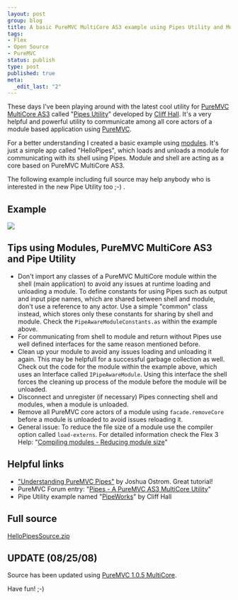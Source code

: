 ```yaml
--- 
layout: post
group: blog
title: A basic PureMVC MultiCore AS3 example using Pipes Utility and Modules
tags: 
- Flex
- Open Source
- PureMVC
status: publish
type: post
published: true
meta: 
  _edit_last: "2"
---
```



These days I've been playing around with the latest cool utility for [PureMVC MultiCore AS3](http://trac.puremvc.org/PureMVC_AS3_MultiCore) called "[Pipes Utility](http://trac.puremvc.org/Utility_AS3_MultiCore_Pipes)" developed by [Cliff Hall](http://puremvc.org). It's a very helpful and powerful utility to communicate among all core actors of a module based application using [PureMVC](http://puremvc.org).

For a better understanding I created a basic example using [modules](http://livedocs.adobe.com/flex/3/langref/mx/modules/Module.html). It's just a simple app called "HelloPipes", which loads and unloads a module for communicating with its shell using Pipes. Module and shell are acting as a core based on PureMVC MultiCore AS3.

The following example including full source may help anybody who is interested in the new Pipe Utility too ;-) .

<!--more-->

## Example

[![](/blog/uploads/2008/06/21/screenHelloPipes.png)](blog/uploads/2008/06/21/HelloPipesShell.html)

## Tips using Modules, PureMVC MultiCore AS3 and Pipe Utility

*   Don't import any classes of a PureMVC MultiCore module within the shell (main application) to avoid any issues at runtime loading and unloading a module. To define constants for using Pipes such as output and input pipe names, which are shared between shell and module, don't use a reference to any actor. Use a simple "common" class instead, which stores only these constants for sharing by shell and module. Check the `PipeAwareModuleConstants.as` within the example above.
*   For communicating from shell to module and return without Pipes use well defined interfaces for the same reason mentioned before.
*   Clean up your module to avoid any issues loading and unloading it again. This may be helpfull for a successful garbage collection as well. Check out the code for the module within the example above, which uses an Interface called `IPipeAwareModule`. Using this interface the shell forces the cleaning up process of the module before the module will be unloaded.
*   Disconnect and unregister (if necessary) Pipes connecting shell and modules, when a module is unloaded.
*   Remove all PureMVC core actors of a module using `facade.removeCore` before a module is unloaded to avoid issues reloading it.
*   General issue: To reduce the file size of a module use the compiler option called `load-externs`. For detailed information check the Flex 3 Help: "[Compiling modules - Reducing module size](http://livedocs.adobe.com/flex/3/html/modular_4.html#170594)"

## Helpful links

*   ["Understanding PureMVC Pipes"](http://www.joshuaostrom.com/2008/06/15/understanding-puremvc-pipes/) by Joshua Ostrom. Great tutorial!
*   PureMVC Forum entry: "[Pipes - A PureMVC AS3 MultiCore Utility](http://forums.puremvc.org/index.php?topic=457.0)"
*   Pipe Utility example named "[PipeWorks](http://trac.puremvc.org/Demo_AS3_MultiCore_Flex_PipeWorks)" by Cliff Hall


## Full source

[HelloPipesSource.zip](/blog/uploads/2008/06/21/HelloPipesSource.zip)

## UPDATE (08/25/08)

Source has been updated using [PureMVC 1.0.5 MultiCore](http://puremvc.org/content/view/90/181/).

Have fun! ;-)

